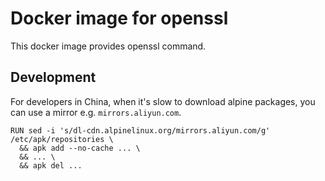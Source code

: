 # Docker image for openssl

This docker image provides openssl command.

## Development

For developers in China, when it's slow to download alpine packages, you can use
a mirror e.g. `mirrors.aliyun.com`.

```
RUN sed -i 's/dl-cdn.alpinelinux.org/mirrors.aliyun.com/g' /etc/apk/repositories \
  && apk add --no-cache ... \
  && ... \
  && apk del ...
```
